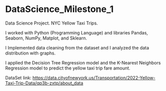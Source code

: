 # DataScience_Milestone_1
Data Science Project. NYC Yellow Taxi Trips.

I worked with Python (Programming Language) and libraries Pandas, Seaborn, NumPy, Matplot, and Sklearn. 

I Implemented data cleaning from the dataset and I analyzed the data distribution with graphs.

I applied the Decision Tree Regression model and the K-Nearest Neighbors Regression model to predict the yellow taxi trip fare amount.


DataSet link: https://data.cityofnewyork.us/Transportation/2022-Yellow-Taxi-Trip-Data/qp3b-zxtp/about_data
